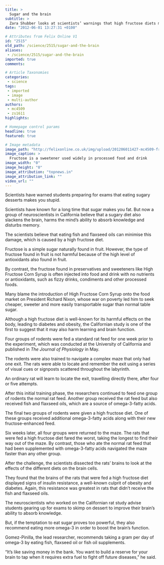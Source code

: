 ```yaml
---
title: >
  Sugar and the brain
subtitle: >
  Zara Shubber looks at scientists’ warnings that high fructose diets may be detrimental to memory
date: "2012-06-01 13:27:31 +0100"

# Attributes from Felix Online V1
id: "2515"
old_path: /science/2515/sugar-and-the-brain
aliases:
 - /science/2515/sugar-and-the-brain
imported: true
comments:

# Article Taxonomies
categories:
 - science
tags:
 - imported
 - image
 - multi-author
authors:
 - mc4509
 - zs1611
highlights:

# Homepage control params
headline: true
featured: true

# Image metadata
image_path: "http://felixonline.co.uk/img/upload/201206011427-mc4509-fruits.jpg"
image_caption: >
  Fructose is a sweetener used widely in processed food and drink
image_width: "0"
image_height: "0"
image_attribution: "topnews.in"
image_attribution_link: ""
video_url: ""
---
```


Scientists have warned students preparing for exams that eating sugary desserts makes you stupid.

Scientists have known for a long time that sugar makes you fat. But now a group of neuroscientists in California believe that a sugary diet also slackens the brain, harms the mind’s ability to absorb knowledge and disturbs memory.

The scientists believe that eating fish and flaxseed oils can minimise this damage, which is caused by a high fructose diet.

Fructose is a simple sugar naturally found in fruit. However, the type of fructose found in fruit is not harmful because of the high level of antioxidants also found in fruit.

By contrast, the fructose found in preservatives and sweeteners like High Fructose Corn Syrup is often injected into food and drink with no nutrients or antioxidants, such as fizzy drinks, condiments and other processed foods.

Many blame the introduction of High Fructose Corn Syrup onto the food market on President Richard Nixon, whose war on poverty led him to seek cheaper, sweeter and more easily transportable sugar than normal table sugar.

Although a high fructose diet is well-known for its harmful effects on the body, leading to diabetes and obesity, the Californian study is one of the first to suggest that it may also harm learning and brain function.

Four groups of rodents were fed a standard rat feed for one week prior to the experiment, which was conducted at the University of California and published in _The Journal of Physiology_ in May.

The rodents were also trained to navigate a complex maze that only had one exit. The rats were able to locate and remember the exit using a series of visual cues or signposts scattered throughout the labyrinth.

An ordinary rat will learn to locate the exit, travelling directly there, after four or five attempts.

After this initial training phase, the researchers continued to feed one group of rodents the normal rat feed. Another group received the rat feed but also received fish and flaxseed oils, which are a source of omega-3-fatty acids.

The final two groups of rodents were given a high fructose diet. One of these groups received additional omega-3-fatty acids along with their new fructose-enhanced feed.

Six weeks later, all four groups were returned to the maze. The rats that were fed a high fructose diet fared the worst, taking the longest to find their way out of the maze. By contrast, those who ate the normal rat feed that had been supplemented with omega-3-fatty acids navigated the maze faster than any other group.

After the challenge, the scientists dissected the rats’ brains to look at the effects of the different diets on the brain cells.

They found that the brains of the rats that were fed a high fructose diet displayed signs of insulin resistance, a well-known culprit of obesity and diabetes. Again, this resistance was greatest in rats that didn’t receive the fish and flaxseed oils.

The neuroscientists who worked on the Californian rat study advise students gearing up for exams to skimp on dessert to improve their brain’s ability to absorb knowledge.

But, if the temptation to eat sugar proves too powerful, they also recommend eating more omega-3 in order to boost the brain’s function.

Gomez-Pinilla, the lead researcher, recommends taking a gram per day of omega-3 by eating fish, flaxseed oil or fish oil supplements.

“It’s like saving money in the bank. You want to build a reserve for your brain to tap when it requires extra fuel to fight off future diseases,” he said.
